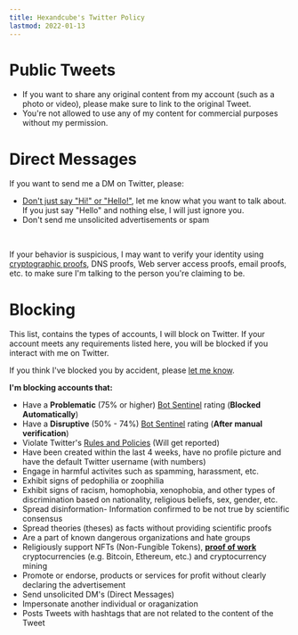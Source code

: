 ```yaml
---
title: Hexandcube's Twitter Policy
lastmod: 2022-01-13
--- 
```


# Public Tweets

- If you want to share any original content from my account (such as a photo or video), please make sure to link to the original Tweet.
- You're not allowed to use any of my content for commercial purposes without my permission.

# Direct Messages

If you want to send me a DM on Twitter, please:

- [Don't just say "Hi!" or "Hello!"](https://nohello.net/), let me know what you want to talk about. If you just say "Hello" and nothing else, I will just ignore you.
- Don't send me unsolicited advertisements or spam

&nbsp;

If your behavior is suspicious, I may want to verify your identity using [cryptographic  proofs](http://localhost:1313/.well-known/profile.txt), DNS proofs, Web server access proofs, email proofs, etc. to make sure I'm talking
to the person you're claiming to be.

# Blocking

This list, contains the types of accounts, I will block on Twitter.
If your account meets any requirements listed here, you will be blocked if you interact with me on Twitter.

If you think I've blocked you by accident, please [let me know](/contact).

**I'm blocking accounts that:**

- Have a **Problematic** (75% or higher) [Bot Sentinel](https://botsentinel.com) rating (**Blocked Automatically**)
- Have a **Disruptive** (50% - 74%) [Bot Sentinel](https://botsentinel.com) rating (**After manual verification**)
- Violate Twitter's [Rules and Policies](https://help.twitter.com/en/rules-and-policies#twitter-rules) (Will get reported)
- Have been created within the last 4 weeks, have no profile picture and have the default Twitter username (with numbers)
- Engage in harmful activites such as spamming, harassment, etc.
- Exhibit signs of pedophilia or zoophilia
- Exhibit signs of racism, homophobia, xenophobia, and other types of discrimination based on nationality, religious beliefs, sex, gender, etc.
- Spread disinformation- Information confirmed to be not true by scientific consensus
- Spread theories (theses) as facts without providing scientific proofs
- Are a part of known dangerous organizations and hate groups
- Religiously support NFTs (Non-Fungible Tokens), [**proof of work**](https://en.wikipedia.org/wiki/Proof_of_work) cryptocurrencies (e.g. Bitcoin, Ethereum, etc.) and cryptocurrency mining
- Promote or endorse, products or services for profit without clearly declaring the advertisement
- Send unsolicited DM's (Direct Messages)
- Impersonate another individual or oraganization
- Posts Tweets with hashtags that are not related to the content of the Tweet
